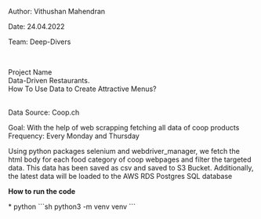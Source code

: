 <p>Author: Vithushan Mahendran</p>
<p>Date: 24.04.2022</p>
<p>Team: Deep-Divers</p>
<br><p>Project Name<br>Data-Driven Restaurants.<br>How To Use Data to Create Attractive Menus?
<br><br>
<p>Data Source: Coop.ch</p>
<p>Goal: With the help of web scrapping fetching all data of coop products
Frequency: Every Monday and Thursday 

Using python packages selenium and webdriver_manager, we fetch the html body for each food category of coop webpages and
filter the targeted data. This data has been saved as csv and saved to S3 Bucket.
Additionally, the latest data will be loaded to the AWS RDS Postgres SQL database
</p>


<p><b>How to run the code</b><p/>
* python
  ```sh
  python3 -m venv venv
  ```
